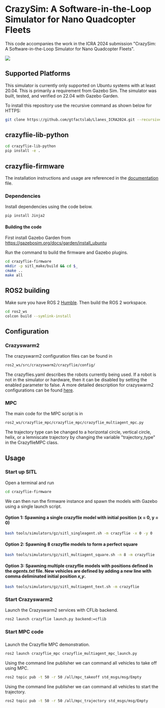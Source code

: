 # CrazySim: A Software-in-the-Loop Simulator for Nano Quadcopter Fleets
This code accompanies the work in the ICRA 2024 submission "CrazySim: A Software-in-the-Loop Simulator for Nano Quadcopter Fleets".

![](16cfs.gif)

## Supported Platforms
This simulator is currently only supported on Ubuntu systems with at least 20.04. This is primarily a requirement from Gazebo Sim. The simulator was built, tested, and verified on 22.04 with Gazebo Garden.

To install this repository use the recursive command as shown below for HTTPS:
```bash
git clone https://github.com/gtfactslab/Llanes_ICRA2024.git --recursive
```

## crazyflie-lib-python
```bash
cd crazyflie-lib-python
pip install -e .
```

## crazyflie-firmware
The installation instructions and usage are referenced in the [documentation](https://github.com/llanesc/crazyflie-firmware/blob/sitl/documentation.md) file.

### Dependencies
Install dependencies using the code below.
```bash
pip install Jinja2
```

#### Building the code
First install Gazebo Garden from https://gazebosim.org/docs/garden/install_ubuntu

Run the command to build the firmware and Gazebo plugins.
```bash
cd crazyflie-firmware
mkdir -p sitl_make/build && cd $_
cmake ..
make all
```

## ROS2 building
Make sure you have ROS 2 [Humble](https://docs.ros.org/en/humble/Installation/Ubuntu-Install-Debians.html). Then build the ROS 2 workspace.
```bash
cd ros2_ws
colcon build --symlink-install
```

## Configuration
### Crazyswarm2
The crazyswarm2  configuration files can be found in 
```bash
ros2_ws/src/crazyswarm2/crazyflie/config/
```
The crazyflies.yaml describes the robots currently being used. If a robot is not in the simulator or hardware, then it can be disabled by setting the enabled parameter to false. A more detailed description for crazyswarm2 configurations can be found [here](https://imrclab.github.io/crazyswarm2/usage.html).

### MPC
The main code for the MPC script is in
```bash
ros2_ws/crazyflie_mpc/crazyflie_mpc/crazyflie_multiagent_mpc.py
```
The trajectory type can be changed to a horizontal circle, vertical circle, helix, or a lemniscate trajectory by changing the variable "trajectory_type" in the CrazyflieMPC class.

## Usage
### Start up SITL
Open a terminal and run
```bash
cd crazyflie-firmware
```

We can then run the firmware instance and spawn the models with Gazebo using a single launch script.

#### Option 1: Spawning a single crazyflie model with initial position (x = 0, y = 0)
```bash
bash tools/simulators/gz/sitl_singleagent.sh -m crazyflie -x 0 -y 0
```

#### Option 2: Spawning 8 crazyflie models to form a perfect square
```bash
bash tools/simulators/gz/sitl_multiagent_square.sh -n 8 -m crazyflie
```

#### Option 3: Spawning multiple crazyflie models with positions defined in the *agents.txt* file. New vehicles are defined by adding a new line with comma deliminated initial position *x,y*.
```bash
bash tools/simulators/gz/sitl_multiagent_text.sh -m crazyflie
```

### Start Crazyswarm2
Launch the Crazyswarm2 services with CFLib backend.
```bash
ros2 launch crazyflie launch.py backend:=cflib
```

### Start MPC code
### 
Launch the Crazyflie MPC demonstration.
```bash
ros2 launch crazyflie_mpc crazyflie_multiagent_mpc_launch.py
```

Using the command line publisher we can command all vehicles to take off using MPC.
```bash
ros2 topic pub -t 50 -r 50 /all/mpc_takeoff std_msgs/msg/Empty
```

Using the command line publisher we can command all vehicles to start the trajectory.
```bash
ros2 topic pub -t 50 -r 50 /all/mpc_trajectory std_msgs/msg/Empty
```
